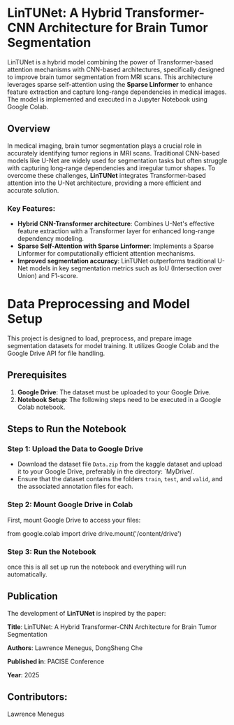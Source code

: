 # LinTUNet: A Hybrid Transformer-CNN Architecture for Brain Tumor Segmentation

LinTUNet is a hybrid model combining the power of Transformer-based attention mechanisms with CNN-based architectures, specifically designed to improve brain tumor segmentation from MRI scans. This architecture leverages sparse self-attention using the **Sparse Linformer** to enhance feature extraction and capture long-range dependencies in medical images. The model is implemented and executed in a Jupyter Notebook using Google Colab.

## Overview

In medical imaging, brain tumor segmentation plays a crucial role in accurately identifying tumor regions in MRI scans. Traditional CNN-based models like U-Net are widely used for segmentation tasks but often struggle with capturing long-range dependencies and irregular tumor shapes. To overcome these challenges, **LinTUNet** integrates Transformer-based attention into the U-Net architecture, providing a more efficient and accurate solution.

### Key Features:
- **Hybrid CNN-Transformer architecture**: Combines U-Net's effective feature extraction with a Transformer layer for enhanced long-range dependency modeling.
- **Sparse Self-Attention with Sparse Linformer**: Implements a Sparse Linformer for computationally efficient attention mechanisms.
- **Improved segmentation accuracy**: LinTUNet outperforms traditional U-Net models in key segmentation metrics such as IoU (Intersection over Union) and F1-score.

# Data Preprocessing and Model Setup

This project is designed to load, preprocess, and prepare image segmentation datasets for model training. It utilizes Google Colab and the Google Drive API for file handling.

## Prerequisites
1. **Google Drive**: The dataset must be uploaded to your Google Drive.
2. **Notebook Setup**: The following steps need to be executed in a Google Colab notebook.

## Steps to Run the Notebook

### Step 1: Upload the Data to Google Drive
- Download the dataset file `Data.zip` from the kaggle dataset and upload it to your Google Drive, preferably in the directory: `MyDrive/.
- Ensure that the dataset contains the folders `train`, `test`, and `valid`, and the associated annotation files for each.

### Step 2: Mount Google Drive in Colab
First, mount Google Drive to access your files:

from google.colab import drive
drive.mount('/content/drive')

### Step 3: Run the Notebook
once this is all set up run the notebook and everything will run automatically. 




## Publication

The development of **LinTUNet** is inspired by the paper:

**Title**: LinTUNet: A Hybrid Transformer-CNN Architecture for Brain Tumor Segmentation  

**Authors**: Lawrence Menegus, DongSheng Che

**Published in**: PACISE Conference  

**Year**: 2025


## Contributors: 
Lawrence Menegus 
